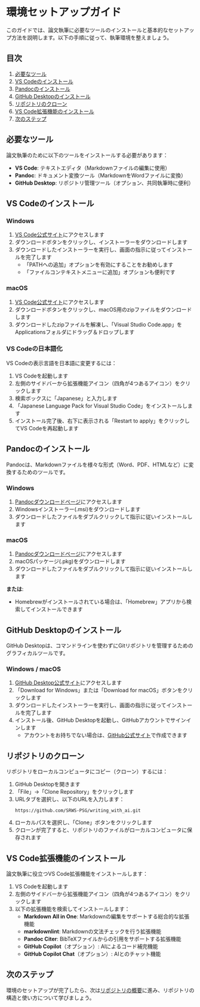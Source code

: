 # 環境セットアップガイド

このガイドでは、論文執筆に必要なツールのインストールと基本的なセットアップ方法を説明します。以下の手順に従って、執筆環境を整えましょう。

## 目次

1. [必要なツール](#必要なツール)
2. [VS Codeのインストール](#vs-codeのインストール)
3. [Pandocのインストール](#pandocのインストール)
4. [GitHub Desktopのインストール](#github-desktopのインストール)
5. [リポジトリのクローン](#リポジトリのクローン)
6. [VS Code拡張機能のインストール](#vs-code拡張機能のインストール)
7. [次のステップ](#次のステップ)

## 必要なツール

論文執筆のために以下のツールをインストールする必要があります：

- **VS Code**: テキストエディタ（Markdownファイルの編集に使用）
- **Pandoc**: ドキュメント変換ツール（MarkdownをWordファイルに変換）
- **GitHub Desktop**: リポジトリ管理ツール（オプション、共同執筆時に便利）

## VS Codeのインストール

### Windows

1. [VS Code公式サイト](https://code.visualstudio.com/)にアクセスします
2. ダウンロードボタンをクリックし、インストーラーをダウンロードします
3. ダウンロードしたインストーラーを実行し、画面の指示に従ってインストールを完了します
   - 「PATHへの追加」オプションを有効にすることをお勧めします
   - 「ファイルコンテキストメニューに追加」オプションも便利です

### macOS

1. [VS Code公式サイト](https://code.visualstudio.com/)にアクセスします
2. ダウンロードボタンをクリックし、macOS用のzipファイルをダウンロードします
3. ダウンロードしたzipファイルを解凍し、「Visual Studio Code.app」をApplicationsフォルダにドラッグ＆ドロップします

### VS Codeの日本語化

VS Codeの表示言語を日本語に変更するには：

1. VS Codeを起動します
2. 左側のサイドバーから拡張機能アイコン（四角が4つあるアイコン）をクリックします
3. 検索ボックスに「Japanese」と入力します
4. 「Japanese Language Pack for Visual Studio Code」をインストールします
5. インストール完了後、右下に表示される「Restart to apply」をクリックしてVS Codeを再起動します

## Pandocのインストール

Pandocは、Markdownファイルを様々な形式（Word、PDF、HTMLなど）に変換するためのツールです。

### Windows

1. [Pandocダウンロードページ](https://pandoc.org/installing.html)にアクセスします
2. Windowsインストーラー(.msi)をダウンロードします
3. ダウンロードしたファイルをダブルクリックして指示に従いインストールします

### macOS

1. [Pandocダウンロードページ](https://pandoc.org/installing.html)にアクセスします
2. macOSパッケージ(.pkg)をダウンロードします
3. ダウンロードしたファイルをダブルクリックして指示に従いインストールします

**または**:
- Homebrewがインストールされている場合は、「Homebrew」アプリから検索してインストールできます

## GitHub Desktopのインストール

GitHub Desktopは、コマンドラインを使わずにGitリポジトリを管理するためのグラフィカルツールです。

### Windows / macOS

1. [GitHub Desktop公式サイト](https://desktop.github.com/)にアクセスします
2. 「Download for Windows」または「Download for macOS」ボタンをクリックします
3. ダウンロードしたインストーラーを実行し、画面の指示に従ってインストールを完了します
4. インストール後、GitHub Desktopを起動し、GitHubアカウントでサインインします
   - アカウントをお持ちでない場合は、[GitHub公式サイト](https://github.com/)で作成できます

## リポジトリのクローン

リポジトリをローカルコンピュータにコピー（クローン）するには：

1. GitHub Desktopを開きます
2. 「File」→「Clone Repository」をクリックします
3. URLタブを選択し、以下のURLを入力します：
   ```
   https://github.com/SRWS-PSG/writing_with_ai.git
   ```
4. ローカルパスを選択し、「Clone」ボタンをクリックします
5. クローンが完了すると、リポジトリのファイルがローカルコンピュータに保存されます

## VS Code拡張機能のインストール

論文執筆に役立つVS Code拡張機能をインストールします：

1. VS Codeを起動します
2. 左側のサイドバーから拡張機能アイコン（四角が4つあるアイコン）をクリックします
3. 以下の拡張機能を検索してインストールします：
   - **Markdown All in One**: Markdownの編集をサポートする総合的な拡張機能
   - **markdownlint**: Markdownの文法チェックを行う拡張機能
   - **Pandoc Citer**: BibTeXファイルからの引用をサポートする拡張機能
   - **GitHub Copilot**（オプション）: AIによるコード補完機能
   - **GitHub Copilot Chat**（オプション）: AIとのチャット機能

## 次のステップ

環境のセットアップが完了したら、次は[リポジトリの概要](01_overview.md)に進み、リポジトリの構造と使い方について学びましょう。
